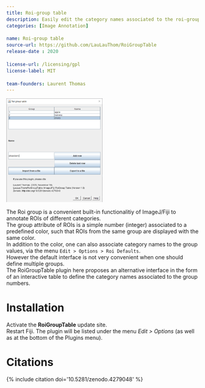 ```yaml
---
title: Roi-group table
description: Easily edit the category names associated to the roi-groups
categories: [Image Annotation]

name: Roi-group table
source-url: https://github.com/LauLauThom/RoiGroupTable
release-date : 2020

license-url: /licensing/gpl
license-label: MIT

team-founders: Laurent Thomas
---
```


<img src=https://github.com/LauLauThom/RoiGroupTable/blob/main/RoiGroupTable-GUI.PNG width=50% height=50%>

The Roi group is a convenient built-in functionalitiy of ImageJ/Fiji to annotate ROIs of different categories.  
The group attribute of ROIs is a simple number (integer) associated to a predefined color, such that ROIs from the same group are displayed with the same color.  
In addition to the color, one can also associate category names to the group values, via the menu `Edit > Options > Roi Defaults`.   
However the default interface is not very convenient when one should define multiple groups.  
The RoiGroupTable plugin here proposes an alternative interface in the form of an interactive table to define the category names associated to the group numbers. 


# Installation

Activate the **RoiGroupTable** update site.  
Restart Fiji. The plugin will be listed under the menu *Edit > Options* (as well as at the bottom of the Plugins menu).   


# Citations
{% include citation doi='10.5281/zenodo.4279048' %}

    
